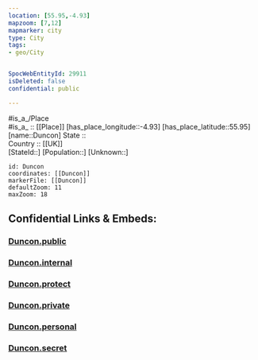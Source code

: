 ```yaml
---
location: [55.95,-4.93] 
mapzoom: [7,12] 
mapmarker: city 
type: City
tags:
- geo/City


SpocWebEntityId: 29911
isDeleted: false
confidential: public

---
```

#is_a_/Place  
#is_a_ :: [[Place]] 
[has_place_longitude::-4.93] 
[has_place_latitude::55.95] 
[name::Duncon] 
State ::  
Country :: [[UK]]  
[StateId::] 
[Population::] 
[Unknown::] 


```leaflet
id: Duncon
coordinates: [[Duncon]] 
markerFile: [[Duncon]] 
defaultZoom: 11 
maxZoom: 18
```


## Confidential Links & Embeds: 

### [Duncon.public](/_public/\Earth\Continent\Europe\Europe~North\UK\Scotland\counties~Scotland\Argyll_and_Bute\cities~Argyll_and_ButeDuncon.public.md) 

### [Duncon.internal](/_internal/\Earth\Continent\Europe\Europe~North\UK\Scotland\counties~Scotland\Argyll_and_Bute\cities~Argyll_and_ButeDuncon.internal.md) 

### [Duncon.protect](/_protect/\Earth\Continent\Europe\Europe~North\UK\Scotland\counties~Scotland\Argyll_and_Bute\cities~Argyll_and_ButeDuncon.protect.md) 

### [Duncon.private](/_private/\Earth\Continent\Europe\Europe~North\UK\Scotland\counties~Scotland\Argyll_and_Bute\cities~Argyll_and_ButeDuncon.private.md) 

### [Duncon.personal](/_personal/\Earth\Continent\Europe\Europe~North\UK\Scotland\counties~Scotland\Argyll_and_Bute\cities~Argyll_and_ButeDuncon.personal.md) 

### [Duncon.secret](/_secret/\Earth\Continent\Europe\Europe~North\UK\Scotland\counties~Scotland\Argyll_and_Bute\cities~Argyll_and_ButeDuncon.secret.md)

